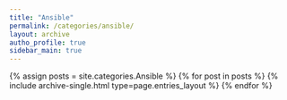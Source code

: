 ```yaml
---
title: "Ansible"
permalink: /categories/ansible/
layout: archive
autho_profile: true
sidebar_main: true
---
```


{% assign posts = site.categories.Ansible %}
{% for post in posts %} {% include archive-single.html type=page.entries_layout %} {% endfor %}